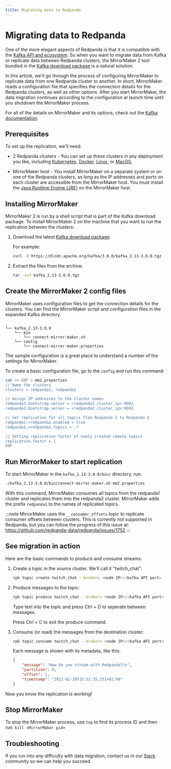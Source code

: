```yaml
---
title: Migrating data to Redpanda
---
```


# Migrating data to Redpanda

One of the more elegant aspects of Redpanda is that it is compatible with the [Kafka API and ecosystem](/docs/reference/faq).
So when you want to migrate data from Kafka or replicate data between Redpanda clusters,
the MirrorMaker 2 tool bundled in the [Kafka download package](https://kafka.apache.org/downloads) is a natural solution.

In this article, we'll go through the process of configuring MirrorMaker to replicate data from one Redpanda cluster to another.
In short, MirrorMaker reads a configuration file that specifies the connection details for the Redpanda clusters, as well as other options.
After you start MirrorMaker, the data migration continues according to the configuration at launch time until you shutdown the MirrorMaker process.

For all of the details on MirrorMaker and its options, check out the [Kafka documentation](https://kafka.apache.org/documentation/#georeplication).

## Prerequisites

To set up the replication, we'll need:

- 2 Redpanda clusters - You can set up these clusters in any deployment you like, including [Kubernetes](/docs/getting-started/quick-start-kubernetes), [Docker](/docs/getting-started/quick-start-docker), [Linux](/docs/getting-started/quick-start-linux), or [MacOS](/docs/getting-started/quick-start-macos).

- MirrorMaker host - You install MirrorMaker on a separate system or on one of the Redpanda clusters, as long as the IP addresses and ports on each cluster are accessible from the MirrorMaker host.
You must install the [Java Runtime Engine (JRE)](https://docs.oracle.com/javase/10/install/toc.htm) on the MirrorMaker host.

## Installing MirrorMaker

MirrorMaker 2 is run by a shell script that is part of the Kafka download package.
To install MirrorMaker 2 on the machine that you want to run the replication between the clusters:

1. Download the latest [Kafka download package](https://kafka.apache.org/downloads).

    For example:

    ```bash
    curl -O https://dlcdn.apache.org/kafka/3.0.0/kafka_2.13-3.0.0.tgz
    ```

2. Extract the files from the archive:

    ```bash
    tar -xvf kafka_2.13-3.0.0.tgz
    ```

## Create the MirrorMaker 2 config files

MirrorMaker uses configuration files to get the connection details for the clusters.
You can find the MirrorMaker script and configuration files in the expanded Kafka directory.

```
.
└── kafka_2.13-3.0.0
    └── bin
        └── connect-mirror-maker.sh
    └── config
        └── connect-mirror-maker.properties
```

The sample configuration is a great place to understand a number of the settings for MirrorMaker.

To create a basic configuration file, go to the `config` and run this command:

```bash
cat << EOF > mm2.properties
// Name the clusters
clusters = redpanda1, redpanda2

// Assign IP addresses to the cluster names
redpanda1.bootstrap.server = <redpanda1_cluster_ip>:9092
redpanda2.bootstrap.server = <redpanda2_cluster_ip>:9092

// Set replication for all topics from Redpanda 1 to Redpanda 2
redpanda1->redpanda2.enabled = true
redpanda1->redpanda2.topics = .*

// Setting replication factor of newly created remote topics
replication.factor = 1
EOF
```

## Run MirrorMaker to start replication

To start MirrorMaker in the `kafka_2.13-3.0.0/bin/` directory, run:

```bash
./kafka_2.13-3.0.0/bin/connect-mirror-maker.sh mm2.properties
```

With this command, MirrorMaker consumes all topics from the redpanda1 cluster and replicates them into the redpanda2 cluster.
MirrorMaker adds the prefix `redpanda1` to the names of replicated topics.

:::note
MirrorMaker uses the `__consumer_offsets` topic to replicate consumer offsets between clusters. This is currently not supported in Redpanda, but you can follow the progress of this issue at: https://github.com/redpanda-data/redpanda/issues/1752
:::

## See migration in action

Here are the basic commands to produce and consume streams:

1. Create a topic in the source cluster. We'll call it "twitch_chat":

    ```bash
    rpk topic create twitch_chat --brokers <node IP>:<kafka API port>
    ```

1. Produce messages to the topic:

    ```bash
    rpk topic produce twitch_chat --brokers <node IP>:<kafka API port>
    ```

    Type text into the topic and press Ctrl + D to seperate between messages.

    Press Ctrl + C to exit the produce command.

1. Consume (or read) the messages from the destination cluster:

    ```bash
    rpk topic consume twitch_chat --brokers <node IP>:<kafka API port>
    ```
    
    Each message is shown with its metadata, like this:
    
    ```json
    {
        "message": "How do you stream with Redpanda?\n",
        "partition": 0,
        "offset": 1,
        "timestamp": "2021-02-10T15:52:35.251+02:00"
    }
    ```

Now you know the replication is working!

## Stop MirrorMaker

To stop the MirrorMaker process, use `top` to find its process ID and then run: `kill <MirrorMaker pid>`

## Troubleshooting

If you run into any difficulty with data migration, contact us in our [Slack](https://vectorized.io/slack) community so we can help you succeed.